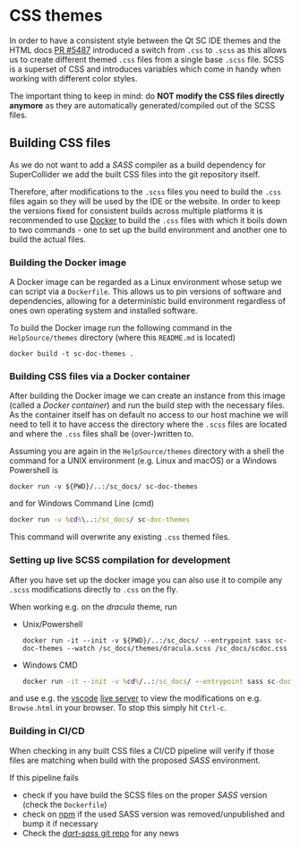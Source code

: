 # CSS themes

In order to have a consistent style between the Qt SC IDE themes and
the HTML docs [PR #5487](https://github.com/supercollider/supercollider/pull/5487)
introduced a switch from `.css` to `.scss` as this allows us to create different themed `.css` files from a single base `.scss` file.
SCSS is a superset of CSS and introduces variables which come
in handy when working with different color styles.

The important thing to keep in mind: do **NOT modify the CSS files directly anymore** as they are automatically generated/compiled out of the SCSS files.

## Building CSS files

As we do not want to add a *SASS* compiler as a build dependency for SuperCollider we add the built CSS files into the git repository itself.

Therefore, after modifications to the `.scss` files you need to build the `.css` files again so they will be used by the IDE or the website.
In order to keep the versions fixed for consistent builds across multiple platforms it is recommended to use [Docker](https://docker.com) to build the `.css` files with which it boils down to two commands - one to set up the build environment and another one to build the actual files.

### Building the Docker image

A Docker image can be regarded as a Linux environment whose setup we can script via a `Dockerfile`.
This allows us to pin versions of software and dependencies, allowing for a deterministic build environment regardless of ones own operating system and installed software.

To build the Docker image run the following command in the `HelpSource/themes` directory (where this `README.md` is located)

```shell
docker build -t sc-doc-themes .
```

### Building CSS files via a Docker container

After building the Docker image we can create an instance from this image (called a *Docker container*) and run the build step with the necessary files.
As the container itself has on default no access to our host machine we will need to tell it to have access the directory where the `.scss` files are located and where the `.css` files shall be (over-)written to.

Assuming you are again in the `HelpSource/themes` directory with a shell the command for a UNIX environment (e.g. Linux and macOS) or a Windows Powershell is

```shell
docker run -v ${PWD}/..:/sc_docs/ sc-doc-themes
```

and for Windows Command Line (cmd)

```cmd
docker run -v %cd%\..:/sc_docs/ sc-doc-themes
```

This command will overwrite any existing `.css` themed files.

### Setting up live SCSS compilation for development

After you have set up the docker image you can also use it to compile any `.scss` modifications directly to `.css` on the fly.

When working e.g. on the *dracula* theme, run

* Unix/Powershell

  ```shell
  docker run -it --init -v ${PWD}/..:/sc_docs/ --entrypoint sass sc-doc-themes --watch /sc_docs/themes/dracula.scss /sc_docs/scdoc.css
  ```

* Windows CMD

  ```cmd
  docker run -it --init -v %cd%/..:/sc_docs/ --entrypoint sass sc-doc-themes --watch /sc_docs/themes/dracula.scss /sc_docs/scdoc.css  
  ```

and use e.g. the [vscode](https://code.visualstudio.com/) [live server](https://marketplace.visualstudio.com/items?itemName=ritwickdey.LiveServer) to view the modifications on e.g. `Browse.html` in your browser.
To stop this simply hit `Ctrl-c`.

### Building in CI/CD

When checking in any built CSS files a CI/CD pipeline will verify if those files are matching when build with the proposed *SASS* environment.

If this pipeline fails

* check if you have build the SCSS files on the proper *SASS* version (check the `Dockerfile`)
* check on [npm](https://www.npmjs.com/package/sass) if the used SASS version was removed/unpublished and bump it if necessary
* Check the [*dart-sass* git repo](https://github.com/sass/dart-sass) for any news
